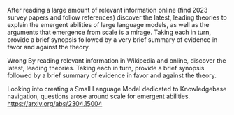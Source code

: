 
After reading a large amount of relevant information online (find 2023 survey papers and follow references) discover the  latest, leading theories to explain the emergent abilities of large language models, as well as the arguments that emergence from scale is a mirage. Taking each in turn, provide a brief synopsis followed by a very brief summary  of evidence in favor and against the theory.


Wrong
By reading relevant information in Wikipedia and online, discover the  latest, leading theories. Taking each in turn, provide a brief synopsis followed by a brief summary  of evidence in favor and against the theory.

Looking into creating a Small Language Model dedicated to Knowledgebase navigation,  questions arose around scale for emergent abilities.
https://arxiv.org/abs/2304.15004